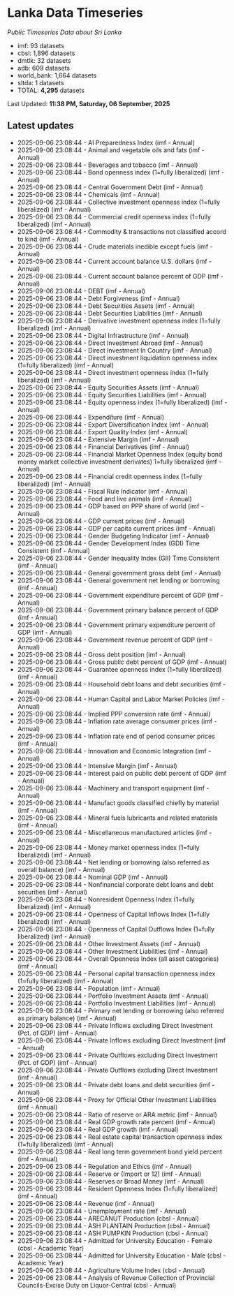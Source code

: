 # Lanka Data Timeseries
*Public Timeseries Data about Sri Lanka*

* imf: 93 datasets
* cbsl: 1,896 datasets
* dmtlk: 32 datasets
* adb: 609 datasets
* world_bank: 1,664 datasets
* sltda: 1 datasets
* TOTAL: **4,295** datasets

Last Updated: **11:38 PM, Saturday, 06 September, 2025**

## Latest updates

* 2025-09-06 23:08:44 - AI Preparedness Index (imf - Annual)
* 2025-09-06 23:08:44 - Animal and vegetable oils and fats (imf - Annual)
* 2025-09-06 23:08:44 - Beverages and tobacco (imf - Annual)
* 2025-09-06 23:08:44 - Bond openness index (1=fully liberalized) (imf - Annual)
* 2025-09-06 23:08:44 - Central Government Debt (imf - Annual)
* 2025-09-06 23:08:44 - Chemicals (imf - Annual)
* 2025-09-06 23:08:44 - Collective investment openness index (1=fully liberalized) (imf - Annual)
* 2025-09-06 23:08:44 - Commercial credit openness index (1=fully liberalized) (imf - Annual)
* 2025-09-06 23:08:44 - Commodity & transactions not classified accord to kind (imf - Annual)
* 2025-09-06 23:08:44 - Crude materials inedible except fuels (imf - Annual)
* 2025-09-06 23:08:44 - Current account balance U.S. dollars (imf - Annual)
* 2025-09-06 23:08:44 - Current account balance percent of GDP (imf - Annual)
* 2025-09-06 23:08:44 - DEBT (imf - Annual)
* 2025-09-06 23:08:44 - Debt Forgiveness (imf - Annual)
* 2025-09-06 23:08:44 - Debt Securities Assets (imf - Annual)
* 2025-09-06 23:08:44 - Debt Securities Liabilities (imf - Annual)
* 2025-09-06 23:08:44 - Derivative investment openness index (1=fully liberalized) (imf - Annual)
* 2025-09-06 23:08:44 - Digital Infrastructure (imf - Annual)
* 2025-09-06 23:08:44 - Direct Investment Abroad (imf - Annual)
* 2025-09-06 23:08:44 - Direct Investment In Country (imf - Annual)
* 2025-09-06 23:08:44 - Direct investment liquidation openness index (1=fully liberalized) (imf - Annual)
* 2025-09-06 23:08:44 - Direct investment openness index (1=fully liberalized) (imf - Annual)
* 2025-09-06 23:08:44 - Equity Securities Assets (imf - Annual)
* 2025-09-06 23:08:44 - Equity Securities Liabilities (imf - Annual)
* 2025-09-06 23:08:44 - Equity openness index (1=fully liberalized) (imf - Annual)
* 2025-09-06 23:08:44 - Expenditure (imf - Annual)
* 2025-09-06 23:08:44 - Export Diversification Index (imf - Annual)
* 2025-09-06 23:08:44 - Export Quality Index (imf - Annual)
* 2025-09-06 23:08:44 - Extensive Margin (imf - Annual)
* 2025-09-06 23:08:44 - Financial Derivatives (imf - Annual)
* 2025-09-06 23:08:44 - Financial Market Openness Index (equity bond money market collective investment derivates) 1=fully liberalized (imf - Annual)
* 2025-09-06 23:08:44 - Financial credit openness index (1=fully liberalized) (imf - Annual)
* 2025-09-06 23:08:44 - Fiscal Rule Indicator (imf - Annual)
* 2025-09-06 23:08:44 - Food and live animals (imf - Annual)
* 2025-09-06 23:08:44 - GDP based on PPP share of world (imf - Annual)
* 2025-09-06 23:08:44 - GDP current prices (imf - Annual)
* 2025-09-06 23:08:44 - GDP per capita current prices (imf - Annual)
* 2025-09-06 23:08:44 - Gender Budgeting Indicator (imf - Annual)
* 2025-09-06 23:08:44 - Gender Development Index (GDI) Time Consistent (imf - Annual)
* 2025-09-06 23:08:44 - Gender Inequality Index (GII) Time Consistent (imf - Annual)
* 2025-09-06 23:08:44 - General government gross debt (imf - Annual)
* 2025-09-06 23:08:44 - General government net lending or borrowing (imf - Annual)
* 2025-09-06 23:08:44 - Government expenditure percent of GDP (imf - Annual)
* 2025-09-06 23:08:44 - Government primary balance percent of GDP (imf - Annual)
* 2025-09-06 23:08:44 - Government primary expenditure percent of GDP (imf - Annual)
* 2025-09-06 23:08:44 - Government revenue percent of GDP (imf - Annual)
* 2025-09-06 23:08:44 - Gross debt position (imf - Annual)
* 2025-09-06 23:08:44 - Gross public debt percent of GDP (imf - Annual)
* 2025-09-06 23:08:44 - Guarantee openness index (1=fully liberalized) (imf - Annual)
* 2025-09-06 23:08:44 - Household debt loans and debt securities (imf - Annual)
* 2025-09-06 23:08:44 - Human Capital and Labor Market Policies (imf - Annual)
* 2025-09-06 23:08:44 - Implied PPP conversion rate (imf - Annual)
* 2025-09-06 23:08:44 - Inflation rate average consumer prices (imf - Annual)
* 2025-09-06 23:08:44 - Inflation rate end of period consumer prices (imf - Annual)
* 2025-09-06 23:08:44 - Innovation and Economic Integration (imf - Annual)
* 2025-09-06 23:08:44 - Intensive Margin (imf - Annual)
* 2025-09-06 23:08:44 - Interest paid on public debt percent of GDP (imf - Annual)
* 2025-09-06 23:08:44 - Machinery and transport equipment (imf - Annual)
* 2025-09-06 23:08:44 - Manufact goods classified chiefly by material (imf - Annual)
* 2025-09-06 23:08:44 - Mineral fuels lubricants and related materials (imf - Annual)
* 2025-09-06 23:08:44 - Miscellaneous manufactured articles (imf - Annual)
* 2025-09-06 23:08:44 - Money market openness index (1=fully liberalized) (imf - Annual)
* 2025-09-06 23:08:44 - Net lending or borrowing (also referred as overall balance) (imf - Annual)
* 2025-09-06 23:08:44 - Nominal GDP (imf - Annual)
* 2025-09-06 23:08:44 - Nonfinancial corporate debt loans and debt securities (imf - Annual)
* 2025-09-06 23:08:44 - Nonresident Openness Index (1=fully liberalized) (imf - Annual)
* 2025-09-06 23:08:44 - Openness of Capital Inflows Index (1=fully liberalized) (imf - Annual)
* 2025-09-06 23:08:44 - Openness of Capital Outflows Index (1=fully liberalized) (imf - Annual)
* 2025-09-06 23:08:44 - Other Investment Assets (imf - Annual)
* 2025-09-06 23:08:44 - Other Investment Liabilities (imf - Annual)
* 2025-09-06 23:08:44 - Overall Openness Index (all asset categories) (imf - Annual)
* 2025-09-06 23:08:44 - Personal capital transaction openness index (1=fully liberalized) (imf - Annual)
* 2025-09-06 23:08:44 - Population (imf - Annual)
* 2025-09-06 23:08:44 - Portfolio Investment Assets (imf - Annual)
* 2025-09-06 23:08:44 - Portfolio Investment Liabilities (imf - Annual)
* 2025-09-06 23:08:44 - Primary net lending or borrowing (also referred as primary balance) (imf - Annual)
* 2025-09-06 23:08:44 - Private Inflows excluding Direct Investment (Pct. of GDP) (imf - Annual)
* 2025-09-06 23:08:44 - Private Inflows excluding Direct Investment (imf - Annual)
* 2025-09-06 23:08:44 - Private Outflows excluding Direct Investment (Pct. of GDP) (imf - Annual)
* 2025-09-06 23:08:44 - Private Outflows excluding Direct Investment (imf - Annual)
* 2025-09-06 23:08:44 - Private debt loans and debt securities (imf - Annual)
* 2025-09-06 23:08:44 - Proxy for Official Other Investment Liabilities (imf - Annual)
* 2025-09-06 23:08:44 - Ratio of reserve or ARA metric (imf - Annual)
* 2025-09-06 23:08:44 - Real GDP growth rate percent (imf - Annual)
* 2025-09-06 23:08:44 - Real GDP growth (imf - Annual)
* 2025-09-06 23:08:44 - Real estate capital transaction openness index (1=fully liberalized) (imf - Annual)
* 2025-09-06 23:08:44 - Real long term government bond yield percent (imf - Annual)
* 2025-09-06 23:08:44 - Regulation and Ethics (imf - Annual)
* 2025-09-06 23:08:44 - Reserve or (Import or 12) (imf - Annual)
* 2025-09-06 23:08:44 - Reserves or Broad Money (imf - Annual)
* 2025-09-06 23:08:44 - Resident Openness Index (1=fully liberalized) (imf - Annual)
* 2025-09-06 23:08:44 - Revenue (imf - Annual)
* 2025-09-06 23:08:44 - Unemployment rate (imf - Annual)
* 2025-09-06 23:08:44 - ARECANUT Production (cbsl - Annual)
* 2025-09-06 23:08:44 - ASH PLANTAIN Production (cbsl - Annual)
* 2025-09-06 23:08:44 - ASH PUMPKIN Production (cbsl - Annual)
* 2025-09-06 23:08:44 - Admitted for University Education - Female (cbsl - Academic Year)
* 2025-09-06 23:08:44 - Admitted for University Education - Male (cbsl - Academic Year)
* 2025-09-06 23:08:44 - Agriculture Volume Index (cbsl - Annual)
* 2025-09-06 23:08:44 - Analysis of Revenue Collection of Provincial Councils-Excise Duty on Liquor-Central (cbsl - Annual)